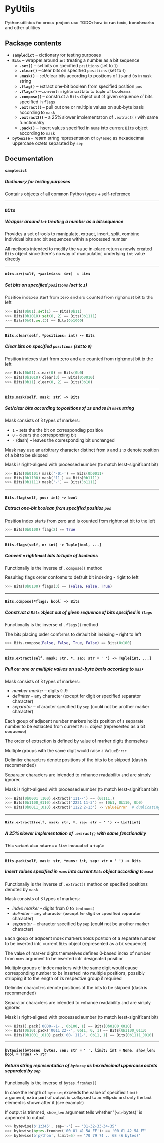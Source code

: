 # PyUtils
Python utilities for cross-project use
TODO: how to run tests, benchmarks and other utilities

## Package contents

- **`sampledict`** – dictionary for testing purposes
- **`Bits`** – wrapper around `int` treating a number as a bit sequence
  - **`.set()`** – set bits on specified `positions` (set to `1`)
  - **`.clear()`** – clear bits on specified `positions` (set to `0`)
  - **`.mask()`** – set/clear bits according to positions of `1`s and `0`s in `mask` string
  - **`.flag()`** – extract one-bit boolean from specified position `pos`
  - **`.flags()`** – convert `n` rightmost bits to tuple of booleans
  - **`.compose()`** – construct a `Bits` object out of given sequence of bits specified in `flags`
  - **`.extract()`** – pull out one or multiple values on sub-byte basis according to `mask`
  - **`.extract2()`** – a 25% slower implementation of `.extract()` with same functionality
  - **`.pack()`** – insert values specified in `nums` into current `Bits` object according to `mask`
- **`bytewise`** – return string representation of `byteseq` as hexadecimal uppercase octets separated by `sep`


## Documentation

#### `sampledict`

##### Dictionary for testing purposes
Contains objects of all common Python types + self-reference

---

### `Bits`

##### Wrapper around `int` treating a number as a bit sequence

Provides a set of tools to manipulate, extract, insert, split, combine
  individual bits and bit sequences within a processed number

All methods intended to modify the value in-place return a newly created `Bits` object
  since there's no way of manipulating underlying `int` value directly

---

#### `Bits.set(self, *positions: int) -> Bits`

##### Set bits on specified `positions` (set to `1`)

Position indexes start from zero and are counted from rightmost bit to the left

```python
>>> Bits(0b01).set(1) == Bits(0b11)
>>> Bits(0b1010).set(0, 2) == Bits(0b1111)
>>> Bits(0b0).set(3) == Bits(0b1000)
```

---

#### `Bits.clear(self, *positions: int) -> Bits`

##### Clear bits on specified `positions` (set to `0`)

Position indexes start from zero and are counted from rightmost bit to the left

```python
>>> Bits(0b01).clear(0) == Bits(0b0)
>>> Bits(0b1010).clear(3) == Bits(0b0010)
>>> Bits(0b11).clear(0, 2) == Bits(0b10)
```

---

#### `Bits.mask(self, mask: str) -> Bits`

##### Set/clear bits according to positions of `1`s and `0`s in `mask` string

Mask consists of 3 types of markers:
  - `1` – sets the the bit on corresponding position
  - `0` – clears the corresponding bit
  - `-` (dash) – leaves the corresponding bit unchanged

Mask may use an arbitrary character distinct from `0` and `1`
  to denote position of a bit to be skipped

Mask is right-aligned with processed number (to match least-significant bit)

```python
>>> Bits(0b0101).mask('-01-') == Bits(0b0011)
>>> Bits(0b1100).mask('11') == Bits(0b1111)
>>> Bits(0b1111).mask('-') == Bits(0b1111)
```

---

#### `Bits.flag(self, pos: int) -> bool`

##### Extract one-bit boolean from specified position `pos`

Position index starts from zero and is counted from rightmost bit to the left

```python
>>> Bits(0b0100).flag(2) == True
```

---

#### `Bits.flags(self, n: int) -> Tuple[bool, ...]`

##### Convert `n` rightmost bits to tuple of booleans

Functionally is the inverse of `.compose()` method

Resulting flags order conforms to default bit indexing - right to left

```python
>>> Bits(0b0100).flags(3) == (False, False, True)
```

---

#### `Bits.compose(*flags: bool) -> Bits`

##### Construct a `Bits` object out of given sequence of bits specified in `flags`

Functionally is the inverse of `.flags()` method

The bits placing order conforms to default bit indexing – right to left

```python
>>> Bits.compose(False, False, True, False) == Bits(0x100)
```

---

#### `Bits.extract(self, mask: str, *, sep: str = ' ') -> Tuple[int, ...]`

##### Pull out one or multiple values on sub-byte basis according to `mask`

Mask consists of 3 types of markers:
  - *number marker* – digits 0..9
  - *delimiter* – any character (except for digit or specified separator character)
  - *separator* – character specified by `sep` (could not be another marker character)

Each group of adjacent number markers holds position of a separate number to be extracted
  from current `Bits` object (represented as a bit sequence)

The order of extraction is defined by value of marker digits themselves

Multiple groups with the same digit would raise a `ValueError`

Delimiter characters denote positions of the bits to be skipped (dash is recommended)

Separator characters are intended to enhance readability and are simply ignored

Mask is right-aligned with processed number (to match least-significant bit)

```python
>>> Bits(0b0001_1100).extract('111--') == (0b111,)
>>> Bits(0b1100_0110).extract('2221 11-3') == (0b1, 0b110, 0b0)
>>> Bits(0b0011_1010).extract('1122 2-13') -> ValueError  # duplicating marker group: 1
```

---

#### `Bits.extract2(self, mask: str, *, sep: str = ' ') -> List[int]`

##### A 25% slower implementation of `.extract()` with same functionality

This variant also returns a `list` instead of a `tuple`

---

#### `Bits.pack(self, mask: str, *nums: int, sep: str = ' ') -> Bits`

##### Insert values specified in `nums` into current `Bits` object according to `mask`

Functionally is the inverse of `.extract()` method
  on specified positions denoted by `mask`

Mask consists of 3 types of markers:
  - *index marker* – digits from 0 to `len(nums)`
  - *delimiter* – any character (except for digit or specified separator character)
  - *separator* – character specified by `sep` (could not be another marker character)

Each group of adjacent index markers holds position of a separate number to be inserted
  into current `Bits` object (represented as a bit sequence)

The value of marker digits themselves defines 0-based index of number
  from `nums` argument to be inserted into designated position

Multiple groups of index markers with the same digit would cause corresponding
  number to be inserted into multiple positions, possibly stripping it
  to the length of its respective group if required

Delimiter characters denote positions of the bits to be skipped (dash is recommended)

Separator characters are intended to enhance readability and are simply ignored

Mask is right-aligned with processed number (to match least-significant bit)

```python
>>> Bits().pack('0000--1-', 0b100, 1) == Bits(0b0100_0010)
>>> Bits(0b10).pack('0011 22--', 0b11, 0, 1) == Bits(0b1100_0110)
>>> Bits(0b1001_1010).pack('00- 111-', 0b11, 1) == Bits(0b1111_0010)
```

---

#### `bytewise(byteseq: bytes, sep: str = ' ', limit: int = None, show_len: bool = True) -> str`

##### Return string representation of `byteseq` as hexadecimal uppercase octets separated by `sep`

Functionally is the inverse of `bytes.fromhex()`

In case the length of `byteseq` exceeds the value of specified `limit` argument, extra part of
  output is collapsed to an ellipsis and only the last element is shown after it (see example)

If output is trimmed, `show_len` argument tells whether '(`<n>` bytes)' is appended to output

```python
>>> bytewise(b'12345', sep='-') == '31-32-33-34-35'
>>> bytewise(bytes.fromhex('00 01 42 5A FF')) == '00 01 42 5A FF'
>>> bytewise(b'python', limit=5) == '70 79 74 .. 6E (6 bytes)'
```